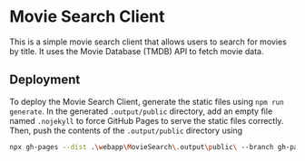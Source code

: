 # Movie Search Client

This is a simple movie search client that allows users to search for movies by title. It uses the Movie Database (TMDB) 
API to fetch movie data.

## Deployment
To deploy the Movie Search Client, generate the static files using ```npm run generate```. In the generated `.output/public`
directory, add an empty file named `.nojekyll` to force GitHub Pages to serve the static files correctly. Then, push the 
contents of the `.output/public` directory using

```bash
npx gh-pages --dist .\webapp\MovieSearch\.output\public\ --branch gh-pages --message "Deploy static site with .nojekyll" --dotfiles
```